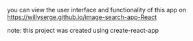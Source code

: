 you can view the user interface and functionality of this app on                                                                                
https://willyserge.github.io/image-search-app-React


note:
this project was created using create-react-app
